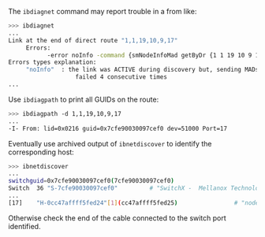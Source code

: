 
The `ibdiagnet` command may report trouble in a from like:

```bash
>>> ibdiagnet
...
Link at the end of direct route "1,1,19,10,9,17"
     Errors:
           -error noInfo -command {smNodeInfoMad getByDr {1 1 19 10 9 17}}
Errors types explanation:
     "noInfo"  : the link was ACTIVE during discovery but, sending MADs across it
                   failed 4 consecutive times
...
```

Use `ibdiagpath` to print all GUIDs on the route:

```bash
>>> ibdiagpath -d 1,1,19,10,9,17
...
-I- From: lid=0x0216 guid=0x7cfe90030097cef0 dev=51000 Port=17
```

Eventually use archived output of `ibnetdiscover` to identify the corresponding host:

```bash
>>> ibnetdiscover
...
switchguid=0x7cfe90030097cef0(7cfe90030097cef0)
Switch  36 "S-7cfe90030097cef0"         # "SwitchX -  Mellanox Technologies" base port 0 lid 534 lmc 0
...
[17]    "H-0cc47affff5fed24"[1](cc47affff5fed25)                # "node01.devops.test" lid 615 4xFDR
```

Otherwise check the end of the cable connected to the switch port identified.

